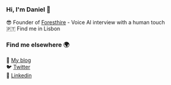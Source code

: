 ### Hi, I'm Daniel 👋

😎 Founder of [Foresthire](https://foresthire.com) - Voice AI interview with a human touch <br />
🇵🇹 Find me in Lisbon

### Find me elsewhere 🌍

🏡 [My blog](https://danielhangan.com) <br />
🐦 [Twitter](https://twitter.com/danielhangan_)  <br />
👔 [Linkedin](https://www.linkedin.com/in/danielhangan/)
